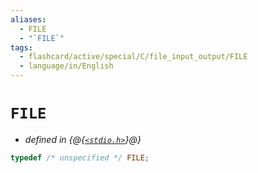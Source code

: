 ```yaml
---
aliases:
  - FILE
  - "`FILE`"
tags:
  - flashcard/active/special/C/file_input_output/FILE
  - language/in/English
---
```


# `FILE`

- _defined in {@{[`<stdio.h>`](../../../general/C%20file%20input_output.md)}@}_ <!--SR:!2026-07-23,805,330-->

```C
typedef /* unspecified */ FILE;
```
